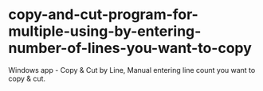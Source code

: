 # copy-and-cut-program-for-multiple-using-by-entering-number-of-lines-you-want-to-copy
Windows app - Copy &amp; Cut by Line, Manual entering line count you want to copy &amp; cut.

